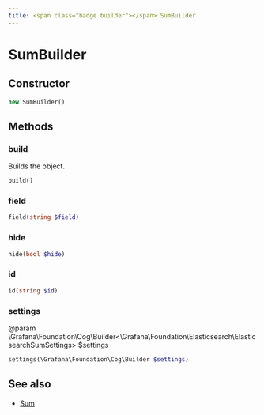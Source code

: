 ```yaml
---
title: <span class="badge builder"></span> SumBuilder
---
```

# <span class="badge builder"></span> SumBuilder

## Constructor

```php
new SumBuilder()
```
## Methods

### <span class="badge object-method"></span> build

Builds the object.

```php
build()
```

### <span class="badge object-method"></span> field

```php
field(string $field)
```

### <span class="badge object-method"></span> hide

```php
hide(bool $hide)
```

### <span class="badge object-method"></span> id

```php
id(string $id)
```

### <span class="badge object-method"></span> settings

@param \Grafana\Foundation\Cog\Builder<\Grafana\Foundation\Elasticsearch\ElasticsearchSumSettings> $settings

```php
settings(\Grafana\Foundation\Cog\Builder $settings)
```

## See also

 * <span class="badge object-type-class"></span> [Sum](./object-Sum.md)
